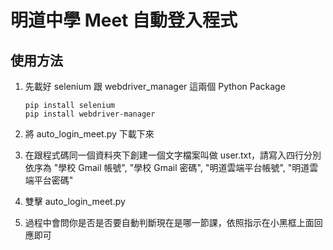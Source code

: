 # 明道中學 Meet 自動登入程式

## 使用方法

1. 先載好 selenium 跟 webdriver_manager 這兩個 Python Package

   ```
   pip install selenium
   pip install webdriver-manager
   ```

2. 將 auto_login_meet.py 下載下來
3. 在跟程式碼同一個資料夾下創建一個文字檔案叫做 user.txt，請寫入四行分別依序為 "學校 Gmail 帳號", "學校 Gmail 密碼", "明道雲端平台帳號", "明道雲端平台密碼"
4. 雙擊 auto_login_meet.py
5. 過程中會問你是否是否要自動判斷現在是哪一節課，依照指示在小黑框上面回應即可
